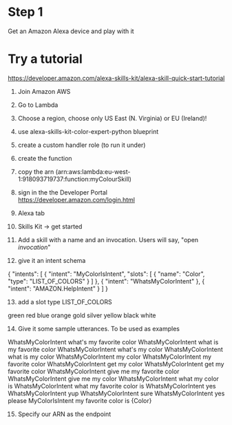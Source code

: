 Step 1
======
Get an Amazon Alexa device and play with it

Try a tutorial
==============
https://developer.amazon.com/alexa-skills-kit/alexa-skill-quick-start-tutorial

1. Join Amazon AWS
2. Go to Lambda
3. Choose a region, choose only US East (N. Virginia) or EU (Ireland)!
4. use alexa-skills-kit-color-expert-python blueprint
5. create a custom handler role (to run it under)
6. create the function
7. copy the arn (arn:aws:lambda:eu-west-1:918093719737:function:myColourSkill)

8. sign in the the Developer Portal https://developer.amazon.com/login.html
9. Alexa tab
10. Skills Kit -> get started
11. Add a skill with a name and an invocation. Users will say, "open *invocation*"
12. give it an intent schema

{
  "intents": [
    {
      "intent": "MyColorIsIntent",
      "slots": [
        {
          "name": "Color",
          "type": "LIST_OF_COLORS"
        }
      ]
    },
    {
      "intent": "WhatsMyColorIntent"
    },
    {
      "intent": "AMAZON.HelpIntent"
    }
  ]
}

13. add a slot type LIST_OF_COLORS

green
red
blue
orange
gold
silver
yellow
black
white

14. Give it some sample utterances. To be used as examples

WhatsMyColorIntent what's my favorite color
WhatsMyColorIntent what is my favorite color
WhatsMyColorIntent what's my color
WhatsMyColorIntent what is my color
WhatsMyColorIntent my color
WhatsMyColorIntent my favorite color
WhatsMyColorIntent get my color
WhatsMyColorIntent get my favorite color
WhatsMyColorIntent give me my favorite color
WhatsMyColorIntent give me my color
WhatsMyColorIntent what my color is
WhatsMyColorIntent what my favorite color is
WhatsMyColorIntent yes
WhatsMyColorIntent yup
WhatsMyColorIntent sure
WhatsMyColorIntent yes please
MyColorIsIntent my favorite color is {Color}

15. Specify our ARN as the endpoint
